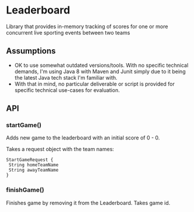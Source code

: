 # Leaderboard

Library that provides in-memory tracking of scores for one or more concurrent live sporting events between two teams

## Assumptions

* OK to use somewhat outdated versions/tools. With no specific technical demands, I'm using Java 8 with Maven and Junit simply due to it being the latest Java tech stack I'm familiar with.
* With that in mind, no particular deliverable or script is provided for specific technical use-cases for evaluation. 

## API

### startGame()

Adds new game to the leaderboard with an initial score of 0 - 0.

Takes a request object with the team names:
```
StartGameRequest {
 String homeTeamName
 String awayTeamName
}
```

### finishGame()

Finishes game by removing it from the Leaderboard. Takes game id.